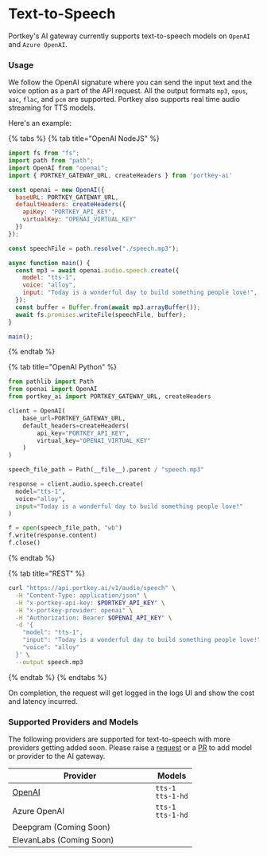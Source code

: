 # Text-to-Speech

Portkey's AI gateway currently supports text-to-speech models on `OpenAI` and `Azure OpenAI`.

### Usage

We follow the OpenAI signature where you can send the input text and the voice option as a part of the API request. All the output formats `mp3`, `opus`, `aac`, `flac`, and `pcm` are supported. Portkey also supports real time audio streaming for TTS models.

Here's an example:

{% tabs %}
{% tab title="OpenAI NodeJS" %}
```javascript
import fs from "fs";
import path from "path";
import OpenAI from "openai";
import { PORTKEY_GATEWAY_URL, createHeaders } from 'portkey-ai'

const openai = new OpenAI({
  baseURL: PORTKEY_GATEWAY_URL,
  defaultHeaders: createHeaders({
    apiKey: "PORTKEY_API_KEY",
    virtualKey: "OPENAI_VIRTUAL_KEY"
  })
});

const speechFile = path.resolve("./speech.mp3");

async function main() {
  const mp3 = await openai.audio.speech.create({
    model: "tts-1",
    voice: "alloy",
    input: "Today is a wonderful day to build something people love!",
  });
  const buffer = Buffer.from(await mp3.arrayBuffer());
  await fs.promises.writeFile(speechFile, buffer);
}

main();
```
{% endtab %}

{% tab title="OpenAI Python" %}
```python
from pathlib import Path
from openai import OpenAI
from portkey_ai import PORTKEY_GATEWAY_URL, createHeaders

client = OpenAI(
    base_url=PORTKEY_GATEWAY_URL,
    default_headers=createHeaders(
        api_key="PORTKEY_API_KEY",
        virtual_key="OPENAI_VIRTUAL_KEY"
    )
)

speech_file_path = Path(__file__).parent / "speech.mp3"

response = client.audio.speech.create(
  model="tts-1",
  voice="alloy",
  input="Today is a wonderful day to build something people love!"
)

f = open(speech_file_path, "wb")
f.write(response.content)
f.close()
```
{% endtab %}

{% tab title="REST" %}
```bash
curl "https://api.portkey.ai/v1/audio/speech" \
  -H "Content-Type: application/json" \
  -H "x-portkey-api-key: $PORTKEY_API_KEY" \
  -H "x-portkey-provider: openai" \
  -H "Authorization: Bearer $OPENAI_API_KEY" \
  -d '{
    "model": "tts-1",
    "input": "Today is a wonderful day to build something people love!",
    "voice": "alloy"
  }' \
  --output speech.mp3
```
{% endtab %}
{% endtabs %}

On completion, the request will get logged in the logs UI and show the cost and latency incurred.

### Supported Providers and Models

The following providers are supported for text-to-speech with more providers getting added soon. Please raise a [request](../../../integrations/llms/suggest-a-new-integration.md) or a [PR](https://github.com/Portkey-AI/gateway/pulls) to add model or provider to the AI gateway.

<table><thead><tr><th width="272.3333333333333">Provider</th><th>Models</th></tr></thead><tbody><tr><td><a href="../../../integrations/llms/openai/">OpenAI</a></td><td><code>tts-1</code><br><code>tts-1-hd</code></td></tr><tr><td>Azure OpenAI</td><td><code>tts-1</code><br><code>tts-1-hd</code></td></tr><tr><td>Deepgram (Coming Soon)</td><td></td></tr><tr><td>ElevanLabs (Coming Soon)</td><td></td></tr></tbody></table>
